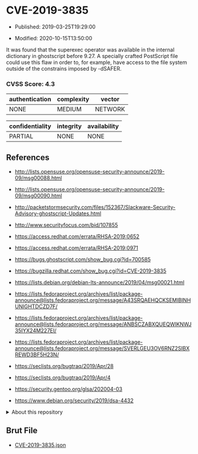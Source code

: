 # CVE-2019-3835

- Published: 2019-03-25T19:29:00

- Modified: 2020-10-15T13:50:00

It was found that the superexec operator was available in the internal dictionary in ghostscript before 9.27. A specially crafted PostScript file could use this flaw in order to, for example, have access to the file system outside of the constrains imposed by -dSAFER.

### CVSS Score: **4.3**

| authentication | complexity | vector |
| --- | --- | --- |
| NONE | MEDIUM | NETWORK |

| confidentiality | integrity | availability |
| --- | --- | --- |
| PARTIAL | NONE | NONE |

## References

* http://lists.opensuse.org/opensuse-security-announce/2019-09/msg00088.html

* http://lists.opensuse.org/opensuse-security-announce/2019-09/msg00090.html

* http://packetstormsecurity.com/files/152367/Slackware-Security-Advisory-ghostscript-Updates.html

* http://www.securityfocus.com/bid/107855

* https://access.redhat.com/errata/RHSA-2019:0652

* https://access.redhat.com/errata/RHSA-2019:0971

* https://bugs.ghostscript.com/show_bug.cgi?id=700585

* https://bugzilla.redhat.com/show_bug.cgi?id=CVE-2019-3835

* https://lists.debian.org/debian-lts-announce/2019/04/msg00021.html

* https://lists.fedoraproject.org/archives/list/package-announce@lists.fedoraproject.org/message/A43SRQAEHQCKSEMIBINHUNIGHTDCZD7F/

* https://lists.fedoraproject.org/archives/list/package-announce@lists.fedoraproject.org/message/ANBSCZABXQUEQWIKNWJ35IYX24M227EI/

* https://lists.fedoraproject.org/archives/list/package-announce@lists.fedoraproject.org/message/SVERLGEU3OV6RNZ2SIBXREWD3BF5H23N/

* https://seclists.org/bugtraq/2019/Apr/28

* https://seclists.org/bugtraq/2019/Apr/4

* https://security.gentoo.org/glsa/202004-03

* https://www.debian.org/security/2019/dsa-4432

<details>
<summary>About this repository</summary> 

  This repository is part of the project [Live Hack CVE](https://github.com/Live-Hack-CVE). Main website can be found [www.live-hack.org](https://www.live-hack.org) 
  
  Made by [Sn0wAlice](https://github.com/Sn0wAlice) for the people that care about security and need to have a feed of the latest CVEs. Hope you enjoy it, don't forget to star the repo and follow me on [Twitter](https://twitter.com/Sn0wAlice) and [Github](https://github.com/Sn0wAlice). And that is my [personnal website](https://www.alice-snow.me/)

  - [Home Page](https://github.com/Live-Hack-CVE)
  - [Framework](https://github.com/Live-Hack-CVE/cve-framework)
  - [CVE database](https://github.com/Live-Hack-CVE/full_database)
  - [Changelog](https://github.com/Live-Hack-CVE/Changelog)
</details>

## Brut File

* [CVE-2019-3835.json](https://raw.githubusercontent.com/Live-Hack-CVE/full_database/main/cves/2019/CVE-2019-3835.json)

